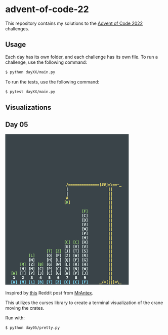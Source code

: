 # advent-of-code-22

This repository contains my solutions to the [Advent of Code 2022](https://adventofcode.com/2022) challenges.

## Usage

Each day has its own folder, and each challenge has its own file. To run a challenge, use the following command:

```bash
$ python dayXX/main.py
```

To run the tests, use the following command:

```bash
$ pytest dayXX/main.py
```

## Visualizations

## Day 05

![Day 05](./var/day05_pretty.gif)

Inspired by [this](https://www.reddit.com/r/adventofcode/comments/zdszct/2022_day_5_1_small_terminal_python_animation_for/) Reddit post from [MrAntex](https://github.com/MrAntex/AoC-Day5p1-animated).

This utilizes the curses library to create a terminal visualization of the crane moving the crates.

Run with:

```bash
$ python day05/pretty.py
```
